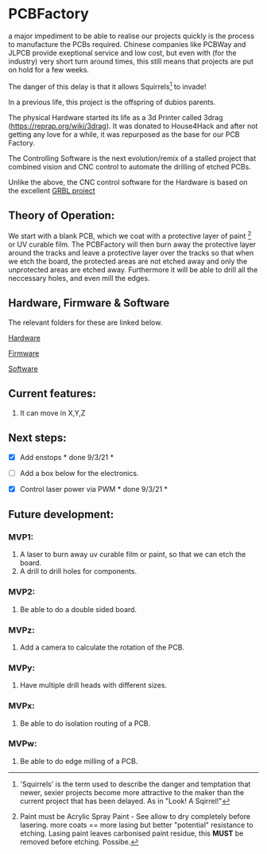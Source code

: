 # PCBFactory
a major impediment to be able to realise our projects quickly is the process to manufacture the PCBs required.  Chinese companies like PCBWay and JLPCB provide exeptional service and low cost, but even with (for the industry) very short turn around times, this still means that projects are put on hold for a few weeks.

The danger of this delay is that it allows Squirrels[^1] to invade!

In a previous life, this project is the offspring of dubios parents.

The physical Hardware started its life as a 3d Printer called 3drag (https://reprap.org/wiki/3drag). It was donated to House4Hack and after not getting any love for a while, it was repurposed as the base for our PCB Factory.

The Controlling Software is the next evolution/remix of a stalled project that combined vision and CNC control to automate the drilling of etched PCBs.

Unlike the above, the CNC control software for the Hardware is based on the excellent [GRBL project](https://github.com/gnea/grbl)

## Theory of Operation:
We start with a blank PCB, which we coat with a protective layer of paint [^2] or UV curable film. The PCBFactory will then burn away the protective layer around the tracks and leave a protective layer over the tracks so that when we etch the board, the protected areas are not etched away and only the unprotected areas are etched away. Furthermore it will be able to drill all the neccessary holes, and even mill the edges.

## Hardware, Firmware & Software
The relevant folders for these are linked below.

[Hardware](Hardware/Readme.md)

[Firmware](Software/Readme.md)

[Software](Software/Readme.md)


## Current features:

1. It can move in X,Y,Z

## Next steps:

- [x] Add enstops  * done 9/3/21 *
- [ ] Add a box below for the electronics.
- [x] Control laser power via PWM  * done 9/3/21 *




## Future development:
### MVP1:
1. A laser to burn away uv curable film or paint, so that we can etch the board.
2. A drill to drill holes for components.

### MVP2:
1. Be able to do a double sided board.

### MVPz:
1. Add a camera to calculate the rotation of the PCB.

### MVPy:
1. Have multiple drill heads with different sizes.

### MVPx:
1. Be able to do isolation routing of a PCB.

### MVPw:
1. Be able to do edge milling of a PCB.

[^1]: 'Squirrels' is the term used to describe the danger and temptation that newer, sexier projects become more attractive to the maker than the current project that has been delayed.  As in "Look! A Sqirrel!"

[^2]: Paint must be Acrylic Spray Paint - See allow to dry completely before lasering.  more coats == more lasing but better "potential" resistance to etching.  Lasing paint leaves carbonised paint residue, this **MUST** be removed before etching.  Possibe.

